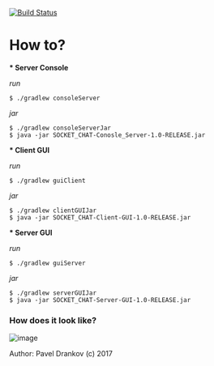 [![Build Status](https://travis-ci.org/Sammers21/Socket_Chat.svg?branch=master)](https://travis-ci.org/Sammers21/Socket_Chat)

# How to?

**\* Server Console**

*run*
```
$ ./gradlew consoleServer
```
*jar*
```
$ ./gradlew consoleServerJar
$ java -jar SOCKET_CHAT-Conosle_Server-1.0-RELEASE.jar
```

**\* Client GUI**

*run*
```
$ ./gradlew guiClient
```
*jar*
```
$ ./gradlew clientGUIJar
$ java -jar SOCKET_CHAT-Client-GUI-1.0-RELEASE.jar
```

**\* Server GUI**

*run*
```
$ ./gradlew guiServer
```
*jar*
```
$ ./gradlew serverGUIJar
$ java -jar SOCKET_CHAT-Server-GUI-1.0-RELEASE.jar
```

### How does it look like?
![image](https://cloud.githubusercontent.com/assets/16746106/25064513/6511f5de-2204-11e7-933b-19670efeaa94.png)

Author: Pavel Drankov (c) 2017
